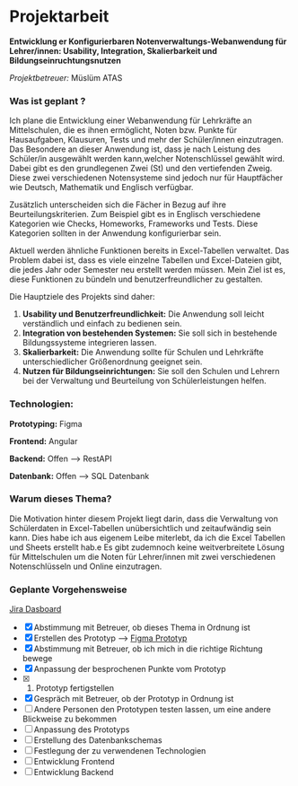 # Projektarbeit

**Entwicklung er Konfigurierbaren Notenverwaltungs-Webanwendung für Lehrer/innen: Usability, Integration, Skalierbarkeit und Bildungseinruchtungsnutzen**

_Projektbetreuer:_ Müslüm ATAS

### Was ist geplant ?

Ich plane die Entwicklung einer Webanwendung für Lehrkräfte an Mittelschulen, die es ihnen ermöglicht, Noten bzw. Punkte für Hausaufgaben, Klausuren, Tests und mehr der Schüler/innen einzutragen. Das Besondere an dieser Anwendung ist, dass je nach Leistung des Schüler/in ausgewählt werden kann,welcher Notenschlüssel gewählt wird. Dabei gibt es den grundlegenen Zwei (St) und den vertiefenden Zweig. Diese zwei verschiedenen Notensysteme sind jedoch nur für Hauptfächer wie Deutsch, Mathematik und Englisch verfügbar.

Zusätzlich unterscheiden sich die Fächer in Bezug auf ihre Beurteilungskriterien. Zum Beispiel gibt es in Englisch verschiedene Kategorien wie Checks, Homeworks, Frameworks und Tests. Diese Kategorien sollten in der Anwendung konfigurierbar sein.

Aktuell werden ähnliche Funktionen bereits in Excel-Tabellen verwaltet. Das Problem dabei ist, dass es viele einzelne Tabellen und Excel-Dateien gibt, die jedes Jahr oder Semester neu erstellt werden müssen. Mein Ziel ist es, diese Funktionen zu bündeln und benutzerfreundlicher zu gestalten.

Die Hauptziele des Projekts sind daher:

1. **Usability und Benutzerfreundlichkeit:** Die Anwendung soll leicht verständlich und einfach zu bedienen sein.
2. **Integration von bestehenden Systemen:** Sie soll sich in bestehende Bildungssysteme integrieren lassen.
3. **Skalierbarkeit:** Die Anwendung sollte für Schulen und Lehrkräfte unterschiedlicher Größenordnung geeignet sein.
4. **Nutzen für Bildungseinrichtungen:** Sie soll den Schulen und Lehrern bei der Verwaltung und Beurteilung von Schülerleistungen helfen.

### Technologien:

**Prototyping:** Figma

**Frontend:** Angular

**Backend:** Offen --> RestAPI

**Datenbank:** Offen --> SQL Datenbank

### Warum dieses Thema?

Die Motivation hinter diesem Projekt liegt darin, dass die Verwaltung von Schülerdaten in Excel-Tabellen unübersichtlich und zeitaufwändig sein kann. Dies habe ich aus eigenem Leibe miterlebt, da ich die Excel Tabellen und Sheets erstellt hab.e Es gibt zudemnoch keine weitverbreitete Lösung für Mittelschulen um die Noten für Lehrer/innen mit zwei verschiedenen Notenschlüsseln und Online einzutragen.

### Geplante Vorgehensweise

[Jira Dasboard](https://sms-satteins-notenverwaltung.atlassian.net/jira/software/projects/SMS/boards/1)

- [x] Abstimmung mit Betreuer, ob dieses Thema in Ordnung ist
- [x] Erstellen des Prototyp --> [Figma Prototyp](https://www.figma.com/proto/LGT3Mv0mdv6fcyeLuuVoil/Moodle-Hauptschule?page-id=173%3A445&type=design&node-id=810-2435&viewport=210%2C783%2C0.56&t=eGwkYsUzexi1BvYV-1&scaling=scale-down&starting-point-node-id=782%3A8&mode=design)
- [x] Abstimmung mit Betreuer, ob ich mich in die richtige Richtung bewege
- [x] Anpassung der besprochenen Punkte vom Prototyp
- [x] 1. Prototyp fertigstellen
- [x] Gespräch mit Betreuer, ob der Prototyp in Ordnung ist
- [ ] Andere Personen den Prototypen testen lassen, um eine andere Blickweise zu bekommen
- [ ] Anpassung des Prototyps
- [ ] Erstellung des Datenbankschemas
- [ ] Festlegung der zu verwendenen Technologien
- [ ] Entwicklung Frontend
- [ ] Entwicklung Backend

